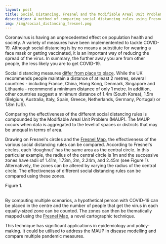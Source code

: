 ```yaml
---
layout: post
title: Social Distancing, Fresnel and the Modifiable Areal Unit Problem
description: A method of comparing social distancing rules using Fresnel's circles
img: /img/social_distancing_fresnel.png
---
```


Coronavirus is having an unprecedented effect on population health and society. A variety of measures have been implementented to tackle COVID-19. Although social distancing is by no means a substitute for wearing a face mask or getting vaccinated, it is an important way of reducing the spread of the virus. In summary, the further away you are from other people, the less likely you are to get COVID-19. 

Social distancing measures <a href="https://www.bbc.co.uk/news/science-environment-52522460">differ from place to place</a>. While the UK recommends people maintain a distance of at least 2 metres, several countries - including France, China, Hong Kong, Denmark, Singapore and Lithuania - recommend a minimum distance of only 1 metre. In addition, other countries suggest a minimum distance of 1.4m (South Korea), 1.5m (Belgium, Australia, Italy, Spain, Greece, Netherlands, Germany, Portugal) or 1.8m (US). 

Comparing the effectiveness of the different social distancing rules is compounded by the Modifiable Areal Unit Problem (MAUP). The MAUP occurs when data is aggregated to the level of spaces or districts that may be unequal in terms of area.

Drawing on Fresnel's circles and the <a href="https://www.liamthomasbolton.com/portfolio/FresnelMap/">Fresnel Map</a>, the effectiveness of the various social distancing rules can be compared. According to Fresnel's circles, each 'doughnut' has the same area as the central circle. In this particular example, the radius of the central circle is 1m and the successive zones have radii of 1.41m, 1.73m, 2m, 2.24m, and 2.45m (see Figure 1). Alternatively, the zones can be altered by varying the radius of the central circle. The effectiveness of different social distancing rules can be compared using these zones.

<div class="col">
	<img class="col" src="{{ site.baseurl }}/img/pandemic_social_distancing_fresnel_circles_figure_1.png" alt="" title=""/>
</div>

<div class="col three caption">
	Figure 1.
</div>

<br>

By computing multiple scenarios, a hypothetical person with COVID-19 can be placed in the centre and the number of people that get the virus in each equally-sized zone can be counted. The zones can then be thematically mapped using the <a href="https://www.liamthomasbolton.com/portfolio/FresnelMap/">Fresnel Map</a>, a novel cartographic technique.

This technique has significant applications in epidemiology and policy-making. It could be utilised to address the MAUP in disease modelling and compare multiple pandemic measures.
